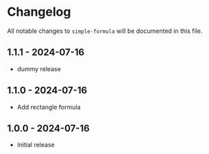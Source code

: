 # Changelog

All notable changes to `simple-formula` will be documented in this file.

## 1.1.1 - 2024-07-16

- dummy release

## 1.1.0 - 2024-07-16

- Add rectangle formula

## 1.0.0 - 2024-07-16

- Initial release
